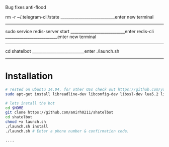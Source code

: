 Bug fixes anti-flood

rm -r ~/.telegram-cli/state
___________________________enter
new terminal
___________________________
sudo service redis-server start
___________________________enter
redis-cli
__________________________enter
new terminal
__________________________
cd shatelbot
__________________________enter
./launch.sh
__________________________



# Installation 

```bash
# Tested on Ubuntu 14.04, for other OSs check out https://github.com/yagop/telegram-bot/wiki/Installation
sudo apt-get install libreadline-dev libconfig-dev libssl-dev lua5.2 liblua5.2-dev libevent-dev make unzip git redis-server g++ libjansson-dev libpython-dev expat libexpat1-dev
```

```bash
# lets install the bot
cd $HOME
git clone https://github.com/amirh0211/shatelbot
cd shatelbot
chmod +x launch.sh
./launch.sh install
./launch.sh # Enter a phone number & confirmation code.

....

